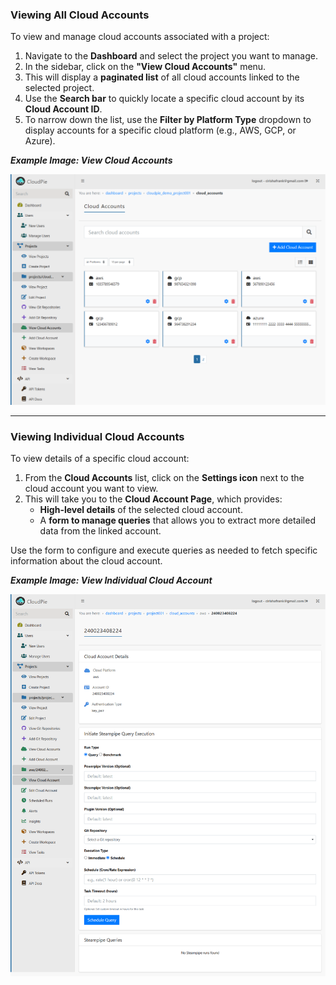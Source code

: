### Viewing All Cloud Accounts

To view and manage cloud accounts associated with a project:

1. Navigate to the **Dashboard** and select the project you want to manage.
2. In the sidebar, click on the **"View Cloud Accounts"** menu.
3. This will display a **paginated list** of all cloud accounts linked to the selected project.
4. Use the **Search bar** to quickly locate a specific cloud account by its **Cloud Account ID**.
5. To narrow down the list, use the **Filter by Platform Type** dropdown to display accounts for a specific cloud platform (e.g., AWS, GCP, or Azure).

***Example Image: View Cloud Accounts***

![Screenshot of Cloud Accounts List with Filtering](images/view_cloud_accounts.png)

---

### Viewing Individual Cloud Accounts

To view details of a specific cloud account:

1. From the **Cloud Accounts** list, click on the **Settings icon** next to the cloud account you want to view.
2. This will take you to the **Cloud Account Page**, which provides:
   - **High-level details** of the selected cloud account.
   - A **form to manage queries** that allows you to extract more detailed data from the linked account.

Use the form to configure and execute queries as needed to fetch specific information about the cloud account.

***Example Image: View Individual Cloud Account***

![Screenshot of Individual Cloud Account Page](images/schedule_or_run_cloud_query_1.png)
